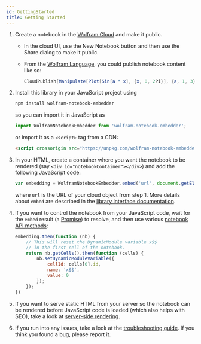 ```yaml
---
id: GettingStarted
title: Getting Started
---
```


1. Create a notebook in the [Wolfram Cloud](https://www.wolframcloud.com/) and make it public.
    * In the cloud UI, use the New Notebook button and then use the Share dialog to make it public.
    * From the [Wolfram Language](https://www.wolfram.com/language/), you could publish notebook content like so:

        ```mathematica
        CloudPublish[Manipulate[Plot[Sin[a * x], {x, 0, 2Pi}], {a, 1, 3}]]
        ```
2. Install this library in your JavaScript project using

    ```bash
    npm install wolfram-notebook-embedder
    ```
        
    so you can import it in JavaScript as
    
    ```js
    import WolframNotebookEmbedder from 'wolfram-notebook-embedder';
    ```
        
    or import it as a `<script>` tag from a CDN:
    
    ```html
    <script crossorigin src="https://unpkg.com/wolfram-notebook-embedder@0.1/dist/wolfram-notebook-embedder.min.js"></script>
    ```
3. In your HTML, create a container where you want the notebook to be rendered (say `<div id="notebookContainer"></div>`) and add the following JavaScript code:

    ```js
    var embedding = WolframNotebookEmbedder.embed('url', document.getElementById('notebookContainer'));
    ```
    
    where `url` is the URL of your cloud object from step 1. More details about `embed` are described in the [library interface documentation](./LibraryInterface.md).
4. If you want to control the notebook from your JavaScript code, wait for the `embed` result (a [Promise](https://developer.mozilla.org/en-US/docs/Web/JavaScript/Guide/Using_promises)) to resolve, and then use various [notebook API methods](./NotebookAPI.md):

    ```js
    embedding.then(function (nb) {
        // This will reset the DynamicModule variable x$$
        // in the first cell of the notebook.
        return nb.getCells().then(function (cells) {
            nb.setDynamicModuleVariable({
                cellId: cells[0].id,
                name: 'x$$',
                value: 0
            });
        });
    })
    ```
5. If you want to serve static HTML from your server so the notebook can be rendered before JavaScript code is loaded (which also helps with SEO), take a look at [server-side rendering](./ServerSideRendering.md).
6. If you run into any issues, take a look at the [troubleshooting guide](./Troubleshooting.md). If you think you found a bug, please report it.

